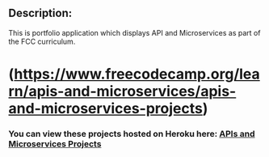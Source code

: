 
## Description:

This is portfolio application which displays API and Microservices as part of the FCC curriculum.
# (https://www.freecodecamp.org/learn/apis-and-microservices/apis-and-microservices-projects)

### You can view these projects hosted on Heroku here: [APIs and Microservices Projects](https://dashboard.heroku.com/apps/daveyc-programmer-portfolio)
